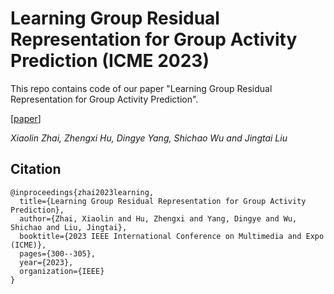 # Learning Group Residual Representation for Group Activity Prediction (ICME 2023)
This repo contains code of our paper "Learning Group Residual Representation for Group Activity Prediction". 

[[paper](https://ieeexplore.ieee.org/abstract/document/10220015)]

_Xiaolin Zhai, Zhengxi Hu, Dingye Yang, Shichao Wu and Jingtai Liu_

## Citation
```
@inproceedings{zhai2023learning,
  title={Learning Group Residual Representation for Group Activity Prediction},
  author={Zhai, Xiaolin and Hu, Zhengxi and Yang, Dingye and Wu, Shichao and Liu, Jingtai},
  booktitle={2023 IEEE International Conference on Multimedia and Expo (ICME)},
  pages={300--305},
  year={2023},
  organization={IEEE}
}

```
